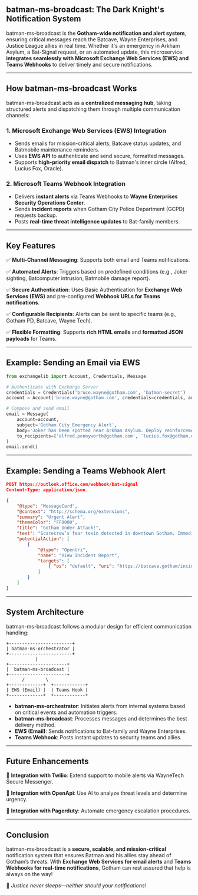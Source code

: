 ## batman-ms-broadcast: The Dark Knight's Notification System

batman-ms-broadcast is the **Gotham-wide notification and alert system**, ensuring critical messages reach the Batcave, Wayne Enterprises, and Justice League allies in real time. Whether it's an emergency in Arkham Asylum, a Bat-Signal request, or an automated update, this microservice **integrates seamlessly with Microsoft Exchange Web Services (EWS) and Teams Webhooks** to deliver timely and secure notifications.

---

## **How batman-ms-broadcast Works**

batman-ms-broadcast acts as a **centralized messaging hub**, taking structured alerts and dispatching them through multiple communication channels:

### **1. Microsoft Exchange Web Services (EWS) Integration**
- Sends emails for mission-critical alerts, Batcave status updates, and Batmobile maintenance reminders.
- Uses **EWS API** to authenticate and send secure, formatted messages.
- Supports **high-priority email dispatch** to Batman's inner circle (Alfred, Lucius Fox, Oracle).

### **2. Microsoft Teams Webhook Integration**
- Delivers **instant alerts** via Teams Webhooks to **Wayne Enterprises Security Operations Center**.
- Sends **incident reports** when Gotham City Police Department (GCPD) requests backup.
- Posts **real-time threat intelligence updates** to Bat-family members.

---

## **Key Features**
✅ **Multi-Channel Messaging**: Supports both email and Teams notifications.

✅ **Automated Alerts**: Triggers based on predefined conditions (e.g., Joker sighting, Batcomputer intrusion, Batmobile damage report).

✅ **Secure Authentication**: Uses Basic Authentication for **Exchange Web Services (EWS)** and pre-configured **Webhook URLs for Teams notifications**.

✅ **Configurable Recipients**: Alerts can be sent to specific teams (e.g., Gotham PD, Batcave, Wayne Tech).

✅ **Flexible Formatting**: Supports **rich HTML emails** and **formatted JSON payloads** for Teams.

---

## **Example: Sending an Email via EWS**
```python
from exchangelib import Account, Credentials, Message

# Authenticate with Exchange Server
credentials = Credentials('bruce.wayne@gotham.com', 'batman-secret')
account = Account('bruce.wayne@gotham.com', credentials=credentials, autodiscover=True)

# Compose and send email
email = Message(
    account=account,
    subject='Gotham City Emergency Alert',
    body='Joker has been spotted near Arkham Asylum. Deploy reinforcements immediately!',
    to_recipients=['alfred.pennyworth@gotham.com', 'lucius.fox@gotham.com']
)
email.send()
```

---

## **Example: Sending a Teams Webhook Alert**
```json
POST https://outlook.office.com/webhook/bat-signal
Content-Type: application/json

{
    "@type": "MessageCard",
    "@context": "http://schema.org/extensions",
    "summary": "Urgent Alert",
    "themeColor": "FF0000",
    "title": "Gotham Under Attack!",
    "text": "Scarecrow’s fear toxin detected in downtown Gotham. Immediate response required!",
    "potentialAction": [
        {
            "@type": "OpenUri",
            "name": "View Incident Report",
            "targets": [
                { "os": "default", "uri": "https://batcave.gotham/incident/1234" }
            ]
        }
    ]
}
```

---

## **System Architecture**
batman-ms-broadcast follows a modular design for efficient communication handling:
```
+------------------------+
| batman-ms-orchestrator |
+------------------------+
           |
+----------------------+
|  batman-ms-broadcast |
+----------------------+
      /        \
+-------------+  +------------+
| EWS (Email) |  | Teams Hook |
+-------------+  +------------+
```
- **batman-ms-orchestrator**: Initiates alerts from internal systems based on critical events and automation triggers.
- **batman-ms-broadcast**: Processes messages and determines the best delivery method.
- **EWS (Email)**: Sends notifications to Bat-family and Wayne Enterprises.
- **Teams Webhook**: Posts instant updates to security teams and allies.

---

## **Future Enhancements**
🔹 **Integration with Twilio**: Extend support to mobile alerts via WayneTech Secure Messenger.

🔹 **Integration with OpenApi**: Use AI to analyze threat levels and determine urgency.

🔹 **Integration with Pagerduty**: Automate emergency escalation procedures.

---

## **Conclusion**
batman-ms-broadcast is a **secure, scalable, and mission-critical** notification system that ensures Batman and his allies stay ahead of Gotham’s threats. With **Exchange Web Services for email alerts** and **Teams Webhooks for real-time notifications**, Gotham can rest assured that help is always on the way!

🚀 *Justice never sleeps—neither should your notifications!*
